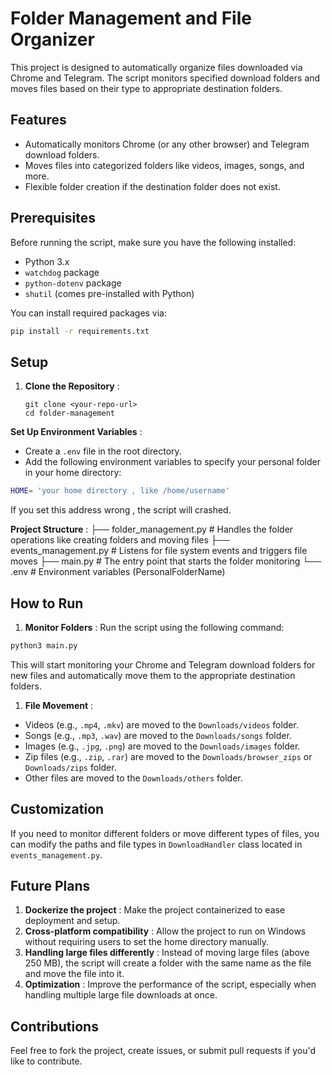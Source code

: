 # Folder Management and File Organizer

This project is designed to automatically organize files downloaded via Chrome and Telegram. The script monitors specified download folders and moves files based on their type to appropriate destination folders.

## Features

- Automatically monitors Chrome (or any other browser) and Telegram download folders.
- Moves files into categorized folders like videos, images, songs, and more.
- Flexible folder creation if the destination folder does not exist.

## Prerequisites

Before running the script, make sure you have the following installed:

- Python 3.x
- `watchdog` package
- `python-dotenv` package
- `shutil` (comes pre-installed with Python)

You can install required packages via:

```bash
pip install -r requirements.txt
```

## Setup

1. **Clone the Repository** :

   ```
   git clone <your-repo-url>
   cd folder-management
   ```

 **Set Up Environment Variables** :

* Create a `.env` file in the root directory.
* Add the following environment variables to specify your personal folder in your home directory:

```bash
HOME= 'your home directory , like /home/username' 
```

If you set this address wrong , the script will crashed.

 **Project Structure** :
├── folder_management.py       # Handles the folder operations like creating folders and moving files
├── events_management.py       # Listens for file system events and triggers file moves
├── main.py                    # The entry point that starts the folder monitoring
└── .env                       # Environment variables (PersonalFolderName)

## How to Run

1. **Monitor Folders** :
   Run the script using the following command:

```bash
python3 main.py
```

   This will start monitoring your Chrome and Telegram download folders for new files and automatically move them to the appropriate destination folders.

1. **File Movement** :

* Videos (e.g., `.mp4`, `.mkv`) are moved to the `Downloads/videos` folder.
* Songs (e.g., `.mp3`, `.wav`) are moved to the `Downloads/songs` folder.
* Images (e.g., `.jpg`, `.png`) are moved to the `Downloads/images` folder.
* Zip files (e.g., `.zip`, `.rar`) are moved to the `Downloads/browser_zips` or `Downloads/zips` folder.
* Other files are moved to the `Downloads/others` folder.

## Customization

If you need to monitor different folders or move different types of files, you can modify the paths and file types in `DownloadHandler` class located in `events_management.py`.


## Future Plans

1. **Dockerize the project** : Make the project containerized to ease deployment and setup.
2. **Cross-platform compatibility** : Allow the project to run on Windows without requiring users to set the home directory manually.
3. **Handling large files differently** : Instead of moving large files (above 250 MB), the script will create a folder with the same name as the file and move the file into it.
4. **Optimization** : Improve the performance of the script, especially when handling multiple large file downloads at once.


## Contributions

Feel free to fork the project, create issues, or submit pull requests if you'd like to contribute.
